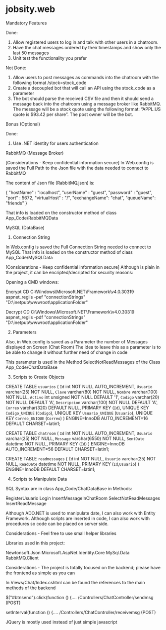 # jobsity.web

Mandatory Features

Done:

1. Allow registered users to log in and talk with other users in a chatroom.
2. Have the chat messages ordered by their timestamps and show only the last 50 messages
3. Unit test the functionality you prefer

Not Done:

1. Allow users to post messages as commands into the chatroom with the following format /stock=stock_code
2. Create a decoupled bot that will call an API using the stock_code as a parameter
3. The bot should parse the received CSV file and then it should send a message back into
   the chatroom using a message broker like RabbitMQ. The message will be a stock quote
   using the following format: “APPL.US quote is $93.42 per share”. The post owner will be
   the bot.
   
Bonus (Optional)

Done:

1. Use .NET identity for users authentication

RabbitMQ (Message Broker)

[Considerations - Keep confidential information secure]
In Web.config is saved the Full Path to the Json file with the data needed to connect to RabbitMQ

<appSettings>
	<add key="RabbitMQServerConfigPath" value="C:\RabbitMQ\RabbitMQ.json" />
</appSettings>

The content of Json file (RabbitMQ.json) is:

{
  "hostName" : "localhost",
  "userName" : "guest",
  "password" : "guest",
  "port" : 5672,
  "virtualHost" : "/",
  "exchangeName": "chat",
  "queueName": "friends"
}

That info is loaded on the constructor method of class App_Code/RabbitMQData

MySQL (DataBase)

1. Connection String

In Web.config is saved the Full Connection String needed to connect to MySQL
That info is loaded on the constructor method of class App_Code/MySQLData

[Considerations - Keep confidential information secure]
Although is plain in the project, it can be encripted/decripted for security reasons:

Opening a CMD windows:

Encrypt
CD C:\Windows\Microsoft.NET\Framework\v4.0.30319
aspnet_regiis -pef "connectionStrings" "D:\inetpub\wwwroot\applicationFolder"

Decrypt
CD C:\Windows\Microsoft.NET\Framework\v4.0.30319
aspnet_regiis -pdf "connectionStrings" "D:\inetpub\wwwroot\applicationFolder"

2. Parameters

Also, in Web.config is saved as a Parameter the number of Messages displayed on Screen (Chat Room)
The idea to leave this as a parameter is to be able to change it without further need of change in code

<appSettings>
	<add key="TopMessagesInChatRoom" value="50" />
</appSettings>

This parameter is used in the Method SelectNotReadMessages of the Class App_Code/ChatDataBase

3. Scripts to Create Objects

CREATE TABLE `usuarios` (
  `Id` int NOT NULL AUTO_INCREMENT,
  `Usuario` varchar(25) NOT NULL,
  `Clave` varchar(80) NOT NULL,
  `Nombre` varchar(100) NOT NULL,
  `Activo` int unsigned NOT NULL DEFAULT '1',
  `Codigo` varchar(20) NOT NULL DEFAULT 'A',
  `Descripcion` varchar(100) NOT NULL DEFAULT 'A',
  `Correo` varchar(320) DEFAULT NULL,
  PRIMARY KEY (`Id`),
  UNIQUE KEY `Codigo_UNIQUE` (`Codigo`),
  UNIQUE KEY `Usuario_UNIQUE` (`Usuario`),
  UNIQUE KEY `Correo_UNIQUE` (`Correo`)
) ENGINE=InnoDB AUTO_INCREMENT=16 DEFAULT CHARSET=latin1;


CREATE TABLE `chatroom` (
  `Id` int NOT NULL AUTO_INCREMENT,
  `Usuario` varchar(25) NOT NULL,
  `Message` varchar(6550) NOT NULL,
  `SentDate` datetime NOT NULL,
  PRIMARY KEY (`Id`)
) ENGINE=InnoDB AUTO_INCREMENT=56 DEFAULT CHARSET=latin1;

CREATE TABLE `readmessages` (
  `Id` int NOT NULL,
  `Usuario` varchar(25) NOT NULL,
  `ReadDate` datetime NOT NULL,
  PRIMARY KEY (`Id`,`Usuario`)
) ENGINE=InnoDB DEFAULT CHARSET=latin1;

4. Scripts to Manipulate Data

SQL Syntax are in class App_Code/ChatDataBase in Methods:

RegisterUsuario
Login
InsertMessageInChatRoom
SelectNotReadMessages
InsertReadMessage

Although ADO.NET is used to manipulate date, I can also work with Entity Framework.
Although scripts are inserted in code, I can also work with procedures so code can be placed on server side.

Considerations - Feel free to use small helper libraries

Libraries used in this project:

Newtonsoft.Json
Microsoft.AspNet.Identity.Core
MySql.Data
RabbitMQ.Client

Considerations - The project is totally focused on the backend; please have the frontend as simple as you can

In Views/Chat/Index.cshtml can be found the references to the main methods of the backend

$("#btnsend").click(function () {.... /Controllers/ChatController/sendmsg (POST)

setInterval(function () {.... /Controllers/ChatController/receivemsg (POST)

JQuery is mostly used instead of just simple javascript
